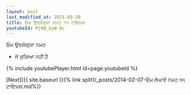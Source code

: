 ```yaml
---
layout: post
last_modified_at: 2021-03-30
title: ਓਮ ਉਠਸੰਗ੍ਯਾ ਨਮਹ ੧੧ ਟਾਇਮਸ
youtubeId: Mj9Q_byW-6c
---
```

 
 
 ਓਮ ਉਠਸੰਗ੍ਯਾ ਨਮਹ  
 
 -  ਜੋ ਜੁੜਿਆ ਨਹੀਂ ਹੈ 
 
  
 
  
 
 
 
 
 
 


{% include youtubePlayer.html id=page.youtubeId %}
 
[Next]({{ site.baseurl }}{% link  split1/_posts/2014-02-07-ਓਮ ਲੰਘਾਵੇ ਨਮਹ ੧੧ ਟਾਇਮਸ.md%})
 

